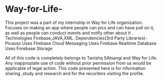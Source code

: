 # Way-for-Life-
This project was a part of my internship in Way for Life organization. Focuses on making an app where people can  pics and can have  poll on it, as well as people can conduct events and notify other about it .
Technologies Firebase,JAVA,XML.
Dependencies(3rd Party Libraries)-Picasso
Uses FIrebase Cloud Messaging 
Uses Firebase Realtime Database
Uses Forebase Storage 



All of this code is completely belongs to Tanishq SAtsangi and Way for Life. Any inappropiate use of code without prior permission from us would be applicable of legal action.
This code presented here is for information sharing ,study and research and for the recuriters visiting the  profile.

